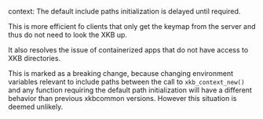 context: The default include paths initialization is delayed until required.

This is more efficient fo clients that only get the keymap from the server and
thus do not need to look the XKB up.

It also resolves the issue of containerized apps that do not have access to XKB
directories.

This is marked as a breaking change, because changing environment variables
relevant to include paths between the call to `xkb_context_new()` and any
function requiring the default path initialization will have a different
behavior than previous xkbcommon versions. However this situation is deemed
unlikely.

